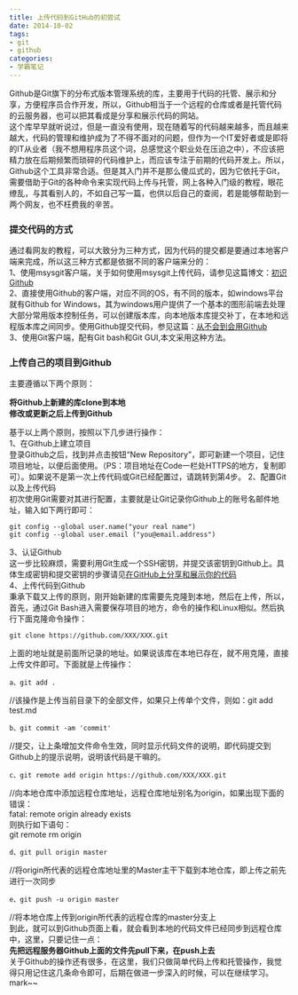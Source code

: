 ```yaml
---
title: 上传代码到GitHub的初尝试
date: 2014-10-02
tags:
- git
- github
categories:
- 学霸笔记
---
```

    
Github是Git旗下的分布式版本管理系统的库，主要用于代码的托管、展示和分享，方便程序员合作开发，所以，Github相当于一个远程的仓库或者是托管代码的云服务器，也可以把其看成是分享和展示代码的网站。  
这个库早早就听说过，但是一直没有使用，现在随着写的代码越来越多，而且越来越大，代码的管理和维护成为了不得不面对的问题，但作为一个IT爱好者或是即将的IT从业者（我不想用程序员这个词，总感觉这个职业处在压迫之中），不应该把精力放在后期频繁而琐碎的代码维护上，而应该专注于前期的代码开发上。所以，Github这个工具非常合适。但是其入门并不是那么傻瓜式的，因为它依托于Git，需要借助于Git的各种命令来实现代码上传与托管，网上各种入门级的教程，眼花缭乱，与其看别人的，不如自己写一篇，也供以后自己的查阅，若是能够帮助到一两个网友，也不枉费我的辛苦。  
### 提交代码的方式  
通过看网友的教程，可以大致分为三种方式，因为代码的提交都是要通过本地客户端来完成，所以这三种方式都是依据不同的客户端来分的：  
1、使用msysgit客户端，关于如何使用msysgit上传代码，请参见这篇博文：[初识Github](http://blog.csdn.net/hcbbt/article/details/11651229)  
2、直接使用Github的客户端，对应不同的OS，有不同的版本，如windows平台就有Github for Windows，其为windows用户提供了一个基本的图形前端去处理大部分常用版本控制任务，可以创建版本库，向本地版本库提交补丁，在本地和远程版本库之间同步。使用Github提交代码，参见这篇：[从不会到会用Github](http://www.freair.com/bbs/read.php?tid=892)  
3、使用Git客户端，配有Git bash和Git GUI,本文采用这种方法。 

### 上传自己的项目到Github  
主要遵循以下两个原则： 
 
**将Github上新建的库clone到本地**  
**修改或更新之后上传到Github**

基于以上两个原则，按照以下几步进行操作：  
1、在Github上建立项目  
登录Github之后，找到并点击按钮“New Repository”，即可新建一个项目，记住项目地址，以便后面使用。（PS：项目地址在Code一栏处HTTPS的地方，复制即可）。如果说不是第一次上传代码或Git已经配置过，请跳转到第4步。
2、配置Git以及上传代码  
初次使用Git需要对其进行配置，主要就是让Git记录你Github上的账号名邮件地址，输入如下两行即可：  

	git config --global user.name("your real name")  
	git config --global user.email ("you@email.address")  
3、认证Github  
这一步比较麻烦，需要利用Git生成一个SSH密钥，并提交该密钥到Github上。具体生成密钥和提交密钥的步骤请见[在GitHub上分享和展示你的代码](http://serholiu.com/github-share-code)  
4、上传代码到Github  
秉承下载又上传的原则，刚开始新建的库需要先克隆到本地，然后在上传，所以，首先，通过Git Bash进入需要保存项目的地方，命令的操作和Linux相似。然后执行下面克隆命令操作：  

	git clone https://github.com/XXX/XXX.git  
上面的地址就是前面所记录的地址。如果说该库在本地已存在，就不用克隆，直接上传文件即可。下面就是上传操作：  

	a、git add .   
//该操作是上传当前目录下的全部文件，如果只上传单个文件，则如：git add test.md  

	b、git commit -am 'commit'   
//提交，让上条增加文件命令生效，同时显示代码文件的说明，即代码提交到Github上的提示说明，说明该代码是干嘛的。  

	c、git remote add origin https://github.com/XXX/XXX.git  
//向本地仓库中添加远程仓库地址，远程仓库地址别名为origin，如果出现下面的错误：  
fatal: remote origin already exists  
则执行如下语句：  
git remote rm origin  

	d、git pull origin master  
//将origin所代表的远程仓库地址里的Master主干下载到本地仓库，即上传之前先进行一次同步  

	e、git push -u origin master 
//将本地仓库上传到origin所代表的远程仓库的master分支上  
到此，就可以到Github页面上看，就会看到本地的代码文件已经同步到远程仓库中，这里，只要记住一点：  
**先把远程服务器Github上面的文件先pull下来，在push上去**  
关于Github的操作还有很多，在这里，我们只做简单代码上传和托管操作，我觉得只用记住这几条命令即可，后期在做进一步深入的时候，可以在继续学习。mark~~